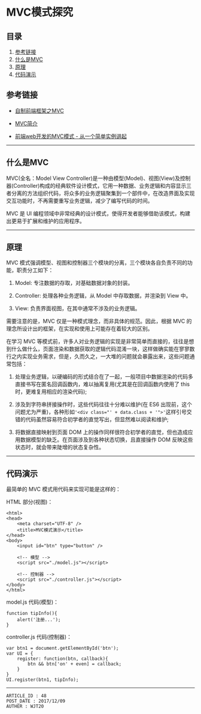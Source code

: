 
# MVC模式探究 #

## 目录 ##

1. [参考链接](#href1)
2. [什么是MVC](#href2)
3. [原理](#href3)
4. [代码演示](#href4)

## <a name="href1">参考链接</a> ##

- [自制前端框架之MVC](http://ewind.us/2017/nano-mvc/)

- [MVC简介](https://www.cnblogs.com/diyunfei/p/6752618.html)

- [前端web开发的MVC模式 - 从一个简单实例讲起](http://blog.csdn.net/guoyankun/article/details/19335065)

---

## <a name="href2">什么是MVC</a> ##

MVC(全名：Model View Controller)是一种由模型(Model)、视图(View)及控制器(Controller)构成的经典软件设计模式，它用一种数据、业务逻辑和内容显示三者分离的方法组织代码，将众多的业务逻辑聚集到一个部件中，在改造界面及实现交互功能时，不再需要重写业务逻辑，减少了编写代码的时间。

MVC 是 UI 编程领域中非常经典的设计模式，使得开发者能够借助该模式，构建出更易于扩展和维护的应用程序。

---

## <a name="href3">原理</a> ##

MVC 模式强调模型、视图和控制器三个模块的分离，三个模块各自负责不同的功能，职责分工如下：

1. Model: 专注数据的存取，对基础数据对象的封装。

2. Controller: 处理各种业务逻辑，从 Model 中存取数据，并渲染到 View 中。

3. View: 负责界面视图，在其中通常不涉及的业务逻辑。

需要注意的是，MVC 仅是一种模式理念，而非具体的规范。因此，根据 MVC 的理念所设计出的框架，在实现和使用上可能存在着较大的区别。

在学习 MVC 等模式前，许多人对业务逻辑的实现是非常简单而直接的，往往是想到什么做什么，页面渲染和数据获取的逻辑代码混淆一块，这样做确实能在寥寥数行之内实现业务需求，但是，久而久之，一大堆的问题就会暴露出来，这些问题通常包括：

1. 处理业务逻辑，以硬编码的形式结合在了一起，一般项目中数据渲染的代码多直接书写在匿名回调函数内，难以抽离复用(尤其是在回调函数内使用了 this 时，更难复用相应的渲染代码);

2. 涉及到字符串拼接操作时，这些代码往往十分难以维护(在 ES6 出现前，这个问题尤为严重)，各种形如`'<div class="' + data.class + '">'`这样引号交错的代码虽然容易符合初学者的直觉写出，但显然难以阅读和维护;

3. 将数据直接映射到页面 DOM 上的操作同样很符合初学者的直觉，但也造成应用数据模型的缺乏。在页面涉及到各种状态切换，且直接操作 DOM 反映这些状态时，就会带来陡增的状态复杂性。

---

## <a name="href4">代码演示</a> ##

最简单的 MVC 模式用代码来实现可能是这样的：

HTML 部分(视图)：

```
<html>
<head>
    <meta charset="UTF-8" />
    <title>MVC模式演示</title>
</head>
<body>
    <input id="btn" type="button" />

    <!-- 模型 -->
    <script src="./model.js"></script>

    <!-- 控制器 -->
    <script src="./controller.js"></script>
</body>
</html>
```

model.js 代码(模型)：

```
function tipInfo(){
    alert('注册...');
}
```

controller.js 代码(控制器)：

```
var btn1 = document.getElementById('btn');
var UI = {
    register: function(btn, callback){
        btn && btn['on' + even] = callback;
    }
}
UI.register(btn1, tipInfo);
```

---

```
ARTICLE_ID : 48
POST_DATE : 2017/12/09
AUTHER : WJT20
```
